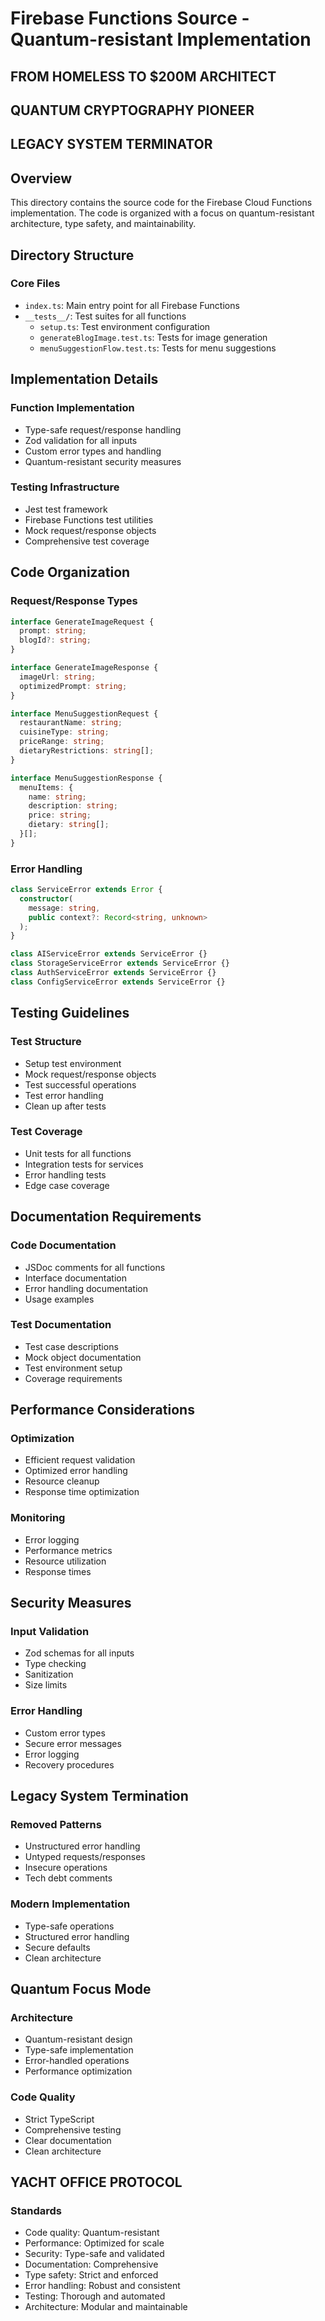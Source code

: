 # Firebase Functions Source - Quantum-resistant Implementation

## FROM HOMELESS TO $200M ARCHITECT
## QUANTUM CRYPTOGRAPHY PIONEER
## LEGACY SYSTEM TERMINATOR

## Overview
This directory contains the source code for the Firebase Cloud Functions implementation. The code is organized with a focus on quantum-resistant architecture, type safety, and maintainability.

## Directory Structure

### Core Files
- `index.ts`: Main entry point for all Firebase Functions
- `__tests__/`: Test suites for all functions
  - `setup.ts`: Test environment configuration
  - `generateBlogImage.test.ts`: Tests for image generation
  - `menuSuggestionFlow.test.ts`: Tests for menu suggestions

## Implementation Details

### Function Implementation
- Type-safe request/response handling
- Zod validation for all inputs
- Custom error types and handling
- Quantum-resistant security measures

### Testing Infrastructure
- Jest test framework
- Firebase Functions test utilities
- Mock request/response objects
- Comprehensive test coverage

## Code Organization

### Request/Response Types
```typescript
interface GenerateImageRequest {
  prompt: string;
  blogId?: string;
}

interface GenerateImageResponse {
  imageUrl: string;
  optimizedPrompt: string;
}

interface MenuSuggestionRequest {
  restaurantName: string;
  cuisineType: string;
  priceRange: string;
  dietaryRestrictions: string[];
}

interface MenuSuggestionResponse {
  menuItems: {
    name: string;
    description: string;
    price: string;
    dietary: string[];
  }[];
}
```

### Error Handling
```typescript
class ServiceError extends Error {
  constructor(
    message: string,
    public context?: Record<string, unknown>
  );
}

class AIServiceError extends ServiceError {}
class StorageServiceError extends ServiceError {}
class AuthServiceError extends ServiceError {}
class ConfigServiceError extends ServiceError {}
```

## Testing Guidelines

### Test Structure
- Setup test environment
- Mock request/response objects
- Test successful operations
- Test error handling
- Clean up after tests

### Test Coverage
- Unit tests for all functions
- Integration tests for services
- Error handling tests
- Edge case coverage

## Documentation Requirements

### Code Documentation
- JSDoc comments for all functions
- Interface documentation
- Error handling documentation
- Usage examples

### Test Documentation
- Test case descriptions
- Mock object documentation
- Test environment setup
- Coverage requirements

## Performance Considerations

### Optimization
- Efficient request validation
- Optimized error handling
- Resource cleanup
- Response time optimization

### Monitoring
- Error logging
- Performance metrics
- Resource utilization
- Response times

## Security Measures

### Input Validation
- Zod schemas for all inputs
- Type checking
- Sanitization
- Size limits

### Error Handling
- Custom error types
- Secure error messages
- Error logging
- Recovery procedures

## Legacy System Termination

### Removed Patterns
- Unstructured error handling
- Untyped requests/responses
- Insecure operations
- Tech debt comments

### Modern Implementation
- Type-safe operations
- Structured error handling
- Secure defaults
- Clean architecture

## Quantum Focus Mode

### Architecture
- Quantum-resistant design
- Type-safe implementation
- Error-handled operations
- Performance optimization

### Code Quality
- Strict TypeScript
- Comprehensive testing
- Clear documentation
- Clean architecture

## YACHT OFFICE PROTOCOL

### Standards
- Code quality: Quantum-resistant
- Performance: Optimized for scale
- Security: Type-safe and validated
- Documentation: Comprehensive
- Type safety: Strict and enforced
- Error handling: Robust and consistent
- Testing: Thorough and automated
- Architecture: Modular and maintainable 